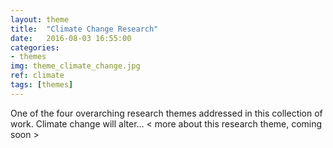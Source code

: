 ```yaml
---
layout: theme
title:  "Climate Change Research"
date:   2016-08-03 16:55:00
categories:
- themes
img: theme_climate_change.jpg
ref: climate
tags: [themes]
---
```


One of the four overarching research themes addressed in this collection of work. Climate change will alter... < more about this research theme, coming soon >
